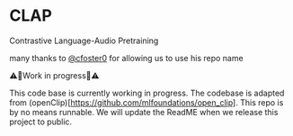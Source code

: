 # CLAP
Contrastive Language-Audio Pretraining

many thanks to <a href="https://github.com/cfoster0/CLAP">@cfoster0</a> for allowing us to use his repo name

⚠️🚧Work in progress🚧⚠️

This code base is currently working in progress. The codebase is adapted from (openClip)[https://github.com/mlfoundations/open_clip]. This repo is by no means runnable. We will update the ReadME when we release this project to public.

